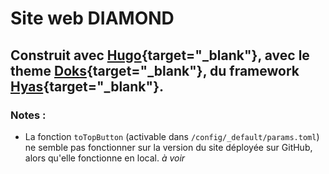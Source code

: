 # Site web DIAMOND

## Construit avec [Hugo](https://gohugo.io){target="_blank"}, avec le theme [Doks](https://getdoks.org){target="_blank"}, du framework [Hyas](https://gethyas.com){target="_blank"}.

### Notes : 
- La fonction `toTopButton` (activable dans `/config/_default/params.toml`) ne semble pas fonctionner sur la version du site déployée sur GitHub, alors qu'elle fonctionne en local. _à voir_
